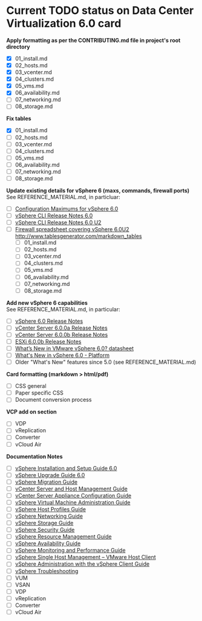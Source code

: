
# Current TODO status on Data Center Virtualization 6.0 card

**Apply formatting as per the CONTRIBUTING.md file in project's root directory**
- [x] 01_install.md
- [x] 02_hosts.md
- [x] 03_vcenter.md
- [x] 04_clusters.md
- [x] 05_vms.md
- [x] 06_availability.md
- [ ] 07_networking.md
- [ ] 08_storage.md  

**Fix tables**
- [x] 01_install.md
- [ ] 02_hosts.md
- [ ] 03_vcenter.md
- [ ] 04_clusters.md
- [ ] 05_vms.md
- [ ] 06_availability.md
- [ ] 07_networking.md
- [ ] 08_storage.md  

**Update existing details for vSphere 6 (maxs, commands, firewall ports)**  
See REFERENCE_MATERIAL.md, in particluar:  
- [ ] [Configuration Maximums for vSphere 6.0](https://www.vmware.com/pdf/vsphere6/r60/vsphere-60-configuration-maximums.pdf)  
- [ ] [vSphere CLI Release Notes 6.0](https://www.vmware.com/support/developer/vcli/vcli60/vsp6_60_vcli_relnotes.html)  
- [ ] [vSphere CLI Release Notes 6.0 U2](http://pubs.vmware.com/Release_Notes/en/vcli/60/vsp6_602_vcli_relnotes.html)  
- [ ] [Firewall spreadsheet covering vSphere 6.0U2](https://communities.vmware.com/docs/DOC-33303)
http://www.tablesgenerator.com/markdown_tables
  - [ ] 01_install.md
  - [ ] 02_hosts.md
  - [ ] 03_vcenter.md
  - [ ] 04_clusters.md 
  - [ ] 05_vms.md
  - [ ] 06_availability.md
  - [ ] 07_networking.md
  - [ ] 08_storage.md  

**Add new vSphere 6 capabilities**  
See REFERENCE_MATERIAL.md, in particular:  
- [ ] [vSphere 6.0 Release Notes](https://www.vmware.com/support/vsphere6/doc/vsphere-esxi-vcenter-server-60-release-notes.html)
- [ ] [vCenter Server 6.0.0a Release Notes](https://www.vmware.com/support/vsphere6/doc/vsphere-vcenter-server-600a-release-notes.html)
- [ ] [vCenter Server 6.0.0b Release Notes](https://www.vmware.com/support/vsphere6/doc/vsphere-vcenter-server-600b-release-notes.html)
- [ ] [ESXi 6.0.0b Release Notes](https://www.vmware.com/support/vsphere6/doc/vsphere-esxi-600b-release-notes.html)
- [ ] [What’s New in VMware vSphere 6.0? datasheet](http://www.vmware.com/content/dam/digitalmarketing/vmware/en/pdf/products/vsphere/vmware-vsphere-whats-new.pdf)
- [ ] [What's New in vSphere 6.0 - Platform](http://www.vmware.com/files/pdf/vsphere/VMW-WP-vSPHR-Whats-New-6-0-PLTFRM.pdf)
- [ ] Older "What's New" features since 5.0 (see REFERENCE_MATERIAL.md)

**Card formatting (markdown > html/pdf)**  
- [ ] CSS general
- [ ] Paper specific CSS
- [ ] Document conversion process

**VCP add on section**
- [ ] VDP
- [ ] vReplication
- [ ] Converter
- [ ] vCloud Air

**Documentation Notes**
- [ ] [vSphere Installation and Setup Guide 6.0](http://pubs.vmware.com/vsphere-60/topic/com.vmware.ICbase/PDF/vsphere-esxi-vcenter-server-60-installation-setup-guide.pdf)
- [ ] [vSphere Upgrade Guide 6.0](http://pubs.vmware.com/vsphere-60/topic/com.vmware.ICbase/PDF/vsphere-esxi-vcenter-server-60-upgrade-guide.pdf)
- [ ] [vSphere Migration Guide](http://pubs.vmware.com/vsphere-60/topic/com.vmware.ICbase/PDF/vsphere-vcenter-server-60-migration-guide.pdf)
- [ ] [vCenter Server and Host Management Guide](http://pubs.vmware.com/vsphere-60/topic/com.vmware.ICbase/PDF/vsphere-esxi-vcenter-server-60-host-management-guide.pdf)
- [ ] [vCenter Server Appliance Configuration Guide](http://pubs.vmware.com/vsphere-60/topic/com.vmware.ICbase/PDF/vsphere-esxi-vcenter-server-60-appliance-configuration-guide.pdf)
- [ ] [vSphere Virtual Machine Administration Guide](http://pubs.vmware.com/vsphere-60/topic/com.vmware.ICbase/PDF/vsphere-esxi-vcenter-server-60-virtual-machine-admin-guide.pdf)
- [ ] [vSphere Host Profiles Guide](http://pubs.vmware.com/vsphere-60/topic/com.vmware.ICbase/PDF/vsphere-esxi-vcenter-server-60-host-profiles-guide.pdf)
- [ ] [vSphere Networking Guide](http://pubs.vmware.com/vsphere-60/topic/com.vmware.ICbase/PDF/vsphere-esxi-vcenter-server-60-networking-guide.pdf)
- [ ] [vSphere Storage Guide](http://pubs.vmware.com/vsphere-60/topic/com.vmware.ICbase/PDF/vsphere-esxi-vcenter-server-60-storage-guide.pdf)
- [ ] [vSphere Security Guide](http://pubs.vmware.com/vsphere-60/topic/com.vmware.ICbase/PDF/vsphere-esxi-vcenter-server-60-security-guide.pdf)
- [ ] [vSphere Resource Management Guide](http://pubs.vmware.com/vsphere-60/topic/com.vmware.ICbase/PDF/vsphere-esxi-vcenter-server-60-resource-management-guide.pdf)
- [ ] [vSphere Availability Guide](http://pubs.vmware.com/vsphere-60/topic/com.vmware.ICbase/PDF/vsphere-esxi-vcenter-server-60-availability-guide.pdf)
- [ ] [vSphere Monitoring and Performance Guide](http://pubs.vmware.com/vsphere-60/topic/com.vmware.ICbase/PDF/vsphere-esxi-vcenter-server-60-monitoring-performance-guide.pdf)
- [ ] [vSphere Single Host Management – VMware Host Client](http://pubs.vmware.com/vsphere-60/topic/com.vmware.ICbase/PDF/vsphere-html-host-client-18-guide.pdf)
- [ ] [vSphere Administration with the vSphere Client Guide](http://pubs.vmware.com/vsphere-60/topic/com.vmware.ICbase/PDF/vsphere-esxi-vcenter-server-60-client-administration-guide.pdf)
- [ ] [vSphere Troubleshooting](http://pubs.vmware.com/vsphere-60/topic/com.vmware.ICbase/PDF/vsphere-esxi-vcenter-server-60-troubleshooting-guide.pdf)
- [ ] VUM
- [ ] VSAN
- [ ] VDP
- [ ] vReplication
- [ ] Converter
- [ ] vCloud Air